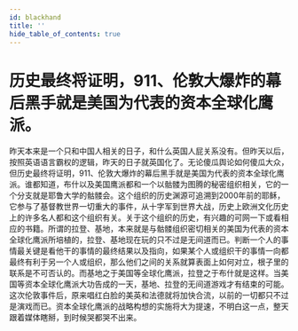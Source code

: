 ```yaml
---
id: blackhand
title: ''
hide_table_of_contents: true
---
```


# 历史最终将证明，911、伦敦大爆炸的幕后黑手就是美国为代表的资本全球化鹰派。

昨天本来是一个只和中国人相关的日子，和什么英国人屁关系没有。但昨天以后，按照英语语言霸权的逻辑，昨天的日子就英国化了。无论傻瓜舆论如何傻瓜大众，但历史最终将证明，911、伦敦大爆炸的幕后黑手就是美国为代表的资本全球化鹰派。谁都知道，布什以及美国鹰派都和一个以骷髅为图腾的秘密组织相关，它的一个分支就是耶鲁大学的骷髅会。这个组织的历史渊源可追溯到2000年前的耶稣，它参与了基督教世界一切重大的事件，从十字军到世界大战，历史上欧洲文化历史上的许多名人都和这个组织有关。关于这个组织的历史，有兴趣的可网一下或看相应的书籍。所谓的拉登、基地，本来就是与骷髅组织密切相关的美国为代表的资本全球化鹰派所培植的，拉登、基地现在玩的只不过是无间道而已。判断一个人的事情最关键是看他干的事情的最终结果以及指向，如果某个人或组织干的事情一向都最终有利于另一个人或组织，那么他们之间的关系就算表面上如何对立，根子里的联系是不可否认的。而基地之于美国等全球化鹰派，拉登之于布什就是这样。当美国等资本全球化鹰派大功告成的一天，基地、拉登的无间道游戏才有结束的可能。这次伦敦事件后，原来唱红白脸的美英和法德就将加快合流，以前的一切都只不过是演戏而已。资本全球化鹰派的战略构想的实施将大为提速，不明白这一点，整天跟着媒体瞎掰，到时候哭都哭不出来。